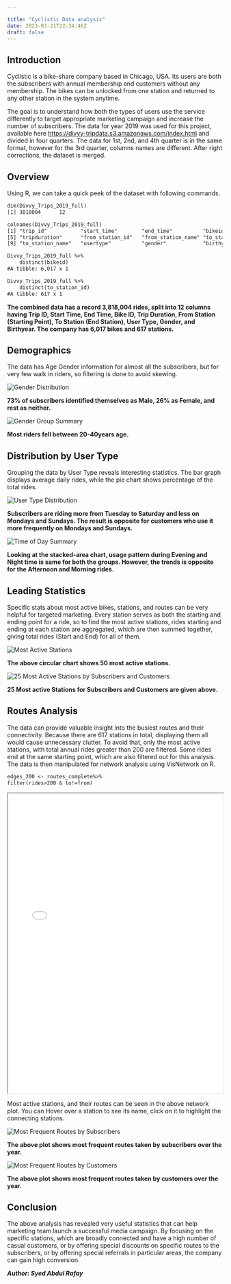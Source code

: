 ```yaml
---

title: "Cyclistic Data analysis"
date: 2021-03-21T22:34:46Z
draft: false
---
```


## Introduction

Cyclistic is a bike-share company based in Chicago, USA. Its users are both the subscribers with annual membership and customers without any membership. The bikes can be unlocked from one station and returned to any other station in the system anytime. 

The goal is to understand how both the types of users use the service differently to target appropriate marketing campaign and increase the number of subscribers. The data for year 2019 was used for this project, available here https://divvy-tripdata.s3.amazonaws.com/index.html and divided in four quarters. The data for 1st, 2nd, and 4th quarter is in the same format, however for the 3rd quarter, columns names are different. After right corrections, the dataset is merged.  

## Overview

Using R, we can take a quick peek of the dataset with following commands. 

```rst
dim(Divvy_Trips_2019_full)
[1] 3818004      12
```

```rst
colnames(Divvy_Trips_2019_full)
[1] "trip_id"           "start_time"        "end_time"          "bikeid"           
[5] "tripduration"      "from_station_id"   "from_station_name" "to_station_id"    
[9] "to_station_name"   "usertype"          "gender"            "birthyear"
```

```rst
Divvy_Trips_2019_full %>% 
	distinct(bikeid)
#A tibble: 6,017 x 1
```

```rst
Divvy_Trips_2019_full %>% 
	distinct(to_station_id)
#A tibble: 617 x 1
```

**The combined data has a record 3,818,004 rides, split into 12 columns having Trip ID, Start Time, End Time, Bike ID, Trip Duration, From Station (Starting Point), To Station (End Station), User Type, Gender, and Birthyear. The company has 6,017 bikes and 617 stations.**

## Demographics

The data has Age Gender information for almost all the subscribers, but for very few walk in riders, so filtering is done to avoid skewing. 

![Gender Distribution](projects/DIVVY_Bike_Sharing_2019/Gender_Summary.png)

**73% of subscribers identified themselves as Male, 26% as Female, and rest as neither.**





![Gender Group Summary](projects/DIVVY_Bike_Sharing_2019/age_rides_summary.png)

**Most riders fell between 20-40years age.**

## Distribution by User Type

Grouping the data by User Type reveals interesting statistics. The bar graph displays average daily rides, while the pie chart shows percentage of the total rides.

![User Type Distribution](projects/DIVVY_Bike_Sharing_2019/user_type_daily_distribution.png)

**Subscribers are riding more from Tuesday to Saturday and less on Mondays and Sundays. The result is opposite for customers who use it more frequently on Mondays and Sundays.**

![Time of Day Summary](projects/DIVVY_Bike_Sharing_2019/time_day_summary.png)

**Looking at the stacked-area chart, usage pattern during Evening and Night time is same for both the groups. However,  the trends is opposite for the Afternoon and Morning rides.**

## Leading Statistics

Specific stats about most active bikes, stations, and routes can be very helpful for targeted marketing. Every station serves as both the starting and ending point for a ride, so to find the most active stations, rides starting and ending at each station are aggregated, which are then summed together, giving total rides (Start and End) for all of them. 

![Most Active Stations](projects/DIVVY_Bike_Sharing_2019/top_stations_circplot.png)

**The above circular chart shows 50 most active stations.**

![25 Most Active Stations by Subscribers and Customers](projects/DIVVY_Bike_Sharing_2019/top_stations_comb_bar.png)

**25 Most active Stations for Subscribers and Customers are given above.**

## Routes Analysis

The data can provide valuable insight into the busiest routes and their connectivity. Because there are 617 stations in total, displaying them all would cause unnecessary clutter. To avoid that, only the most active stations, with total annual rides greater than 200 are filtered. Some rides end at the same starting point, which are also filtered out for this analysis. The data is then manipulated for network analysis using VisNetwork on R.

```rst
edges_200 <- routes_complete%>% 
filter(rides>200 & to!=from)
```

<iframe seamless src="projects/DIVVY_Bike_Sharing_2019/network.html" width="100%" height="700"></iframe>

Most active stations, and their routes can be seen in the above network plot. You can Hover over a station to see its name, click on it to highlight the connecting stations.

![Most Frequent Routes by Subscribers](projects/DIVVY_Bike_Sharing_2019/Most_Frequent_Routes_by_Subscribers.png) 

**The above plot shows most frequent routes taken by subscribers over the year.**

![Most Frequent Routes by Customers](projects/DIVVY_Bike_Sharing_2019/Most_Frequent_Routes_by_Customers.png)

**The above plot shows most frequent routes taken by customers over the year.**

## Conclusion

The above analysis has revealed very useful statistics that can help marketing team launch a successful media campaign. By focusing on the specific stations, which are broadly connected and have a high number of casual customers, or by offering special discounts on specific routes to the subscribers, or by offering special referrals in particular areas, the company can gain high conversion.



***Author: Syed Abdul Rafay***

